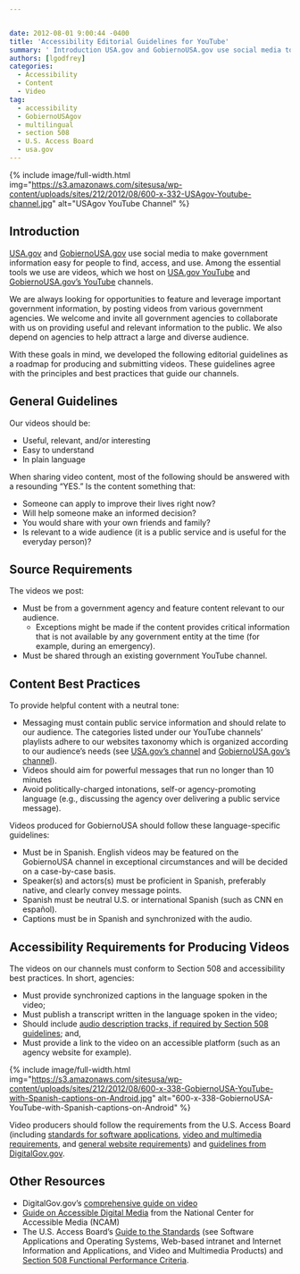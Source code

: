 ```yaml
---


date: 2012-08-01 9:00:44 -0400
title: 'Accessibility Editorial Guidelines for YouTube'
summary: ' Introduction USA.gov and GobiernoUSA.gov use social media to make government information easy for people to find, access, and use. Among the essential tools we use are videos, which we host on USA.gov YouTube and GobiernoUSA.gov’sYouTube channels. We are always looking for opportunities to feature and leverage important government'
authors: [lgodfrey]
categories:
  - Accessibility
  - Content
  - Video
tag:
  - accessibility
  - GobiernoUSAgov
  - multilingual
  - section 508
  - U.S. Access Board
  - usa.gov
---
```



{% include image/full-width.html img="https://s3.amazonaws.com/sitesusa/wp-content/uploads/sites/212/2012/08/600-x-332-USAgov-Youtube-channel.jpg" alt="USAgov YouTube Channel" %}

## Introduction

[USA.gov](http://www.usa.gov/) and [GobiernoUSA.gov](http://www.gobiernousa.gov/) use social media to make government information easy for people to find, access, and use. Among the essential tools we use are videos, which we host on [USA.gov YouTube](https://www.youtube.com/user/USGovernment) and [GobiernoUSA.gov’s YouTube](https://www.youtube.com/user/GobiernoUSA) channels.

We are always looking for opportunities to feature and leverage important government information, by posting videos from various government agencies. We welcome and invite all government agencies to collaborate with us on providing useful and relevant information to the public. We also depend on agencies to help attract a large and diverse audience.

With these goals in mind, we developed the following editorial guidelines as a roadmap for producing and submitting videos. These guidelines agree with the principles and best practices that guide our channels.

## **General Guidelines**

Our videos should be:

  * Useful, relevant, and/or interesting
  * Easy to understand
  * In plain language

When sharing video content, most of the following should be answered with a resounding “YES.” Is the content something that:

  * Someone can apply to improve their lives right now?
  * Will help someone make an informed decision?
  * You would share with your own friends and family?
  * Is relevant to a wide audience (it is a public service and is useful for the everyday person)?

## **Source Requirements**

The videos we post:

  * Must be from a government agency and feature content relevant to our audience. 
      * Exceptions might be made if the content provides critical information that is not available by any government entity at the time (for example, during an emergency).
  * Must be shared through an existing government YouTube channel.

## **Content Best Practices**

To provide helpful content with a neutral tone:

  * Messaging must contain public service information and should relate to our audience. The categories listed under our YouTube channels’ playlists adhere to our websites taxonomy which is organized according to our audience’s needs (see [USA.gov’s channel](https://www.youtube.com/usagov) and [GobiernoUSA.gov’s channel](https://www.youtube.com/user/GobiernoUSA)).
  * Videos should aim for powerful messages that run no longer than 10 minutes
  * Avoid politically-charged intonations, self-or agency-promoting language (e.g., discussing the agency over delivering a public service message).

Videos produced for GobiernoUSA should follow these language-specific guidelines:

  * Must be in Spanish. English videos may be featured on the GobiernoUSA channel in exceptional circumstances and will be decided on a case-by-case basis.
  * Speaker(s) and actors(s) must be proficient in Spanish, preferably native, and clearly convey message points.
  * Spanish must be neutral U.S. or international Spanish (such as CNN en español).
  * Captions must be in Spanish and synchronized with the audio.

## **Accessibility Requirements for Producing Videos**

The videos on our channels must conform to Section 508 and accessibility best practices. In short, agencies:

  * Must provide synchronized captions in the language spoken in the video;
  * Must publish a transcript written in the language spoken in the video;
  * Should include [audio description tracks, if required by Section 508 guidelines](http://www.access-board.gov/sec508/guide/1194.24.htm#%28c%29); and,
  * Must provide a link to the video on an accessible platform (such as an agency website for example).


{% include image/full-width.html img="https://s3.amazonaws.com/sitesusa/wp-content/uploads/sites/212/2012/08/600-x-338-GobiernoUSA-YouTube-with-Spanish-captions-on-Android.jpg" alt="600-x-338-GobiernoUSA-YouTube-with-Spanish-captions-on-Android" %}

Video producers should follow the requirements from the U.S. Access Board (including [standards for software applications](http://www.access-board.gov/guidelines-and-standards/communications-and-it/about-the-section-508-standards/guide-to-the-section-508-standards/software-applications-and-operating-systems-1194-21), [video and multimedia requirements](http://www.access-board.gov/guidelines-and-standards/communications-and-it/about-the-section-508-standards/guide-to-the-section-508-standards/video-and-multimedia-products-1194-24), and [general website requirements](http://www.access-board.gov/guidelines-and-standards/communications-and-it/about-the-section-508-standards/guide-to-the-section-508-standards/web-based-intranet-and-internet-information-and-applications-1194-22)) and [guidelines from DigitalGov.gov](https://www.WHATEVER/2013/06/26/making-multimedia-section-508-compliant-and-accessible/).

## **Other Resources**

  * DigitalGov.gov’s [comprehensive guide on video](https://www.WHATEVER/2013/11/21/create-section-508-compliant-videos-on-your-government-websites/)
  * [Guide on Accessible Digital Media](http://ncam.wgbh.org/invent_build/web_multimedia/accessible-digital-media-guide/guideline-h-multimedia) from the National Center for Accessible Media (NCAM)
  * The U.S. Access Board’s [Guide to the Standards](http://www.access-board.gov/sec508/guide/index.htm) (see Software Applications and Operating Systems, Web-based intranet and Internet Information and Applications, and Video and Multimedia Products) and [Section 508 Functional Performance Criteria](http://www.access-board.gov/guidelines-and-standards/communications-and-it/about-the-section-508-standards/section-508-standards#subpart_c).